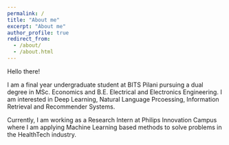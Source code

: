 ```yaml
---
permalink: /
title: "About me"
excerpt: "About me"
author_profile: true
redirect_from: 
  - /about/
  - /about.html
---
```


Hello there!

I am a final year undergraduate student at BITS Pilani pursuing a dual degree in MSc. Economics and B.E. Electrical and Electronics Engineering. I am interested in Deep Learning, Natural Language Prcoessing, Information Retrieval and Recommender Systems.


Currently, I am working as a Research Intern at Philips Innovation Campus where I am applying Machine Learning based methods to solve problems in the HealthTech industry.
